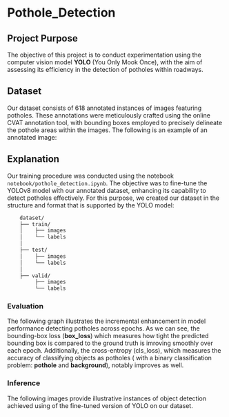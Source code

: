 # Pothole_Detection
## Project Purpose
The objective of this project is to conduct experimentation using the computer vision model **YOLO** (You Only Mook Once), with the aim of assessing its efficiency in the detection of potholes within roadways. 
## Dataset
Our dataset consists of 618 annotated instances of images featuring potholes. These annotations were meticulously crafted using the online CVAT annotation tool, with bounding boxes employed to precisely delineate the pothole areas within the images. The following is an example of an annotated image:

## Explanation
Our training procedure was conducted using the notebook `notebook/pothole_detection.ipynb`. The objective was to fine-tune the YOLOv8 model with our annotated dataset, enhancing its capability to detect potholes effectively. For this purpose, we created our dataset in the structure and format that is supported by the YOLO model:
```bash
    dataset/
    ├── train/
    │    ├── images
    │    └── labels
    │
    ├── test/
    │    ├── images
    │    └── labels
    │
    ├── valid/
         ├── images
         └── labels
```
### Evaluation
The following graph illustrates the incremental enhancement in model performance detecting potholes across epochs. As we can see, the bounding-box loss (**box_loss**) which measures how tight the predicted bounding box is compared to the ground truth is imroving smoothly over each epoch. Additionally, the cross-entropy (cls_loss), which measures the accuracy of classifying objects as potholes ( with a binary classification problem: **pothole** and **background**), notably improves as well.
### Inference
The following images provide illustrative instances of object detection achieved using of the fine-tuned version of YOLO on our dataset.





